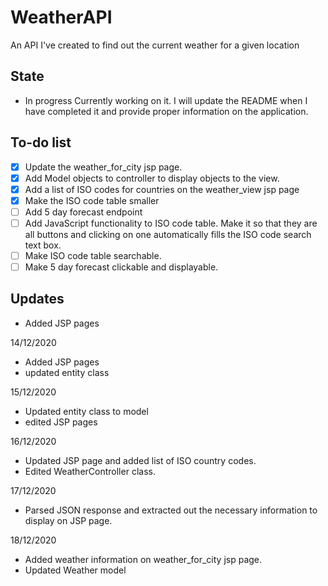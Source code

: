 # WeatherAPI
An API I've created to find out the current weather for a given location
## State
- In progress
Currently working on it. I will update the README when I have completed it and provide proper information on the application.
## To-do list
- [x] Update the weather_for_city jsp page. 
- [x] Add Model objects to controller to display objects to the view.
- [x] Add a list of ISO codes for countries on the weather_view jsp page
- [x] Make the ISO code table smaller 
- [ ] Add 5 day forecast endpoint
- [ ] Add JavaScript functionality to ISO code table. Make it so that they are all buttons and clicking on one automatically fills the ISO code search text box.
- [ ] Make ISO code table searchable.
- [ ] Make 5 day forecast clickable and displayable.
## Updates
- Added JSP pages

14/12/2020
- Added JSP pages
- updated entity class

15/12/2020
- Updated entity class to model
- edited JSP pages

16/12/2020
- Updated JSP page and added list of ISO country codes.
- Edited WeatherController class.

17/12/2020
- Parsed JSON response and extracted out the necessary information to display on JSP page.

18/12/2020
- Added weather information on weather_for_city jsp page.
- Updated Weather model
